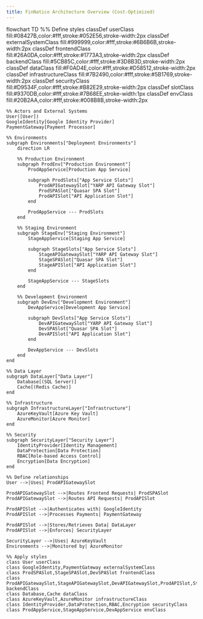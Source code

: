 ```yaml
---
title: FinNatico Architecture Overview (Cost-Optimized)
---
```

flowchart TD
    %% Define styles
    classDef userClass fill:#08427B,color:#fff,stroke:#052E56,stroke-width:2px
    classDef externalSystemClass fill:#999999,color:#fff,stroke:#6B6B6B,stroke-width:2px
    classDef frontendClass fill:#26A0DA,color:#fff,stroke:#1773A3,stroke-width:2px
    classDef backendClass fill:#5CB85C,color:#fff,stroke:#3D8B3D,stroke-width:2px
    classDef dataClass fill:#F0AD4E,color:#fff,stroke:#D58512,stroke-width:2px
    classDef infrastructureClass fill:#7B2490,color:#fff,stroke:#5B1769,stroke-width:2px
    classDef securityClass fill:#D9534F,color:#fff,stroke:#B82E29,stroke-width:2px
    classDef slotClass fill:#9370DB,color:#fff,stroke:#7B68EE,stroke-width:1px
    classDef envClass fill:#20B2AA,color:#fff,stroke:#008B8B,stroke-width:2px

    %% Actors and External Systems
    User([User])
    GoogleIdentity[Google Identity Provider]
    PaymentGateway[Payment Processor]

    %% Environments
    subgraph Environments["Deployment Environments"]
        direction LR
        
        %% Production Environment
        subgraph ProdEnv["Production Environment"]
            ProdAppService[Production App Service]
            
            subgraph ProdSlots["App Service Slots"]
                ProdAPIGatewaySlot["YARP API Gateway Slot"]
                ProdSPASlot["Quasar SPA Slot"]
                ProdAPISlot["API Application Slot"]
            end
            
            ProdAppService --- ProdSlots
        end
        
        %% Staging Environment
        subgraph StageEnv["Staging Environment"]
            StageAppService[Staging App Service]
            
            subgraph StageSlots["App Service Slots"]
                StageAPIGatewaySlot["YARP API Gateway Slot"]
                StageSPASlot["Quasar SPA Slot"]
                StageAPISlot["API Application Slot"]
            end
            
            StageAppService --- StageSlots
        end
        
        %% Development Environment
        subgraph DevEnv["Development Environment"]
            DevAppService[Development App Service]
            
            subgraph DevSlots["App Service Slots"]
                DevAPIGatewaySlot["YARP API Gateway Slot"]
                DevSPASlot["Quasar SPA Slot"]
                DevAPISlot["API Application Slot"]
            end
            
            DevAppService --- DevSlots
        end
    end

    %% Data Layer
    subgraph DataLayer["Data Layer"]
        Database[(SQL Server)]
        Cache[(Redis Cache)]
    end

    %% Infrastructure
    subgraph InfrastructureLayer["Infrastructure"]
        AzureKeyVault[Azure Key Vault]
        AzureMonitor[Azure Monitor]
    end

    %% Security
    subgraph SecurityLayer["Security Layer"]
        IdentityProvider[Identity Management]
        DataProtection[Data Protection]
        RBAC[Role-based Access Control]
        Encryption[Data Encryption]
    end

    %% Define relationships
    User -->|Uses| ProdAPIGatewaySlot
    
    ProdAPIGatewaySlot -->|Routes Frontend Requests| ProdSPASlot
    ProdAPIGatewaySlot -->|Routes API Requests| ProdAPISlot
    
    ProdAPISlot -->|Authenticates with| GoogleIdentity
    ProdAPISlot -->|Processes Payments| PaymentGateway
    
    ProdAPISlot -->|Stores/Retrieves Data| DataLayer
    ProdAPISlot -->|Enforces| SecurityLayer
    
    SecurityLayer -->|Uses| AzureKeyVault
    Environments -->|Monitored by| AzureMonitor
    
    %% Apply styles
    class User userClass
    class GoogleIdentity,PaymentGateway externalSystemClass
    class ProdSPASlot,StageSPASlot,DevSPASlot frontendClass
    class ProdAPIGatewaySlot,StageAPIGatewaySlot,DevAPIGatewaySlot,ProdAPISlot,StageAPISlot,DevAPISlot backendClass
    class Database,Cache dataClass
    class AzureKeyVault,AzureMonitor infrastructureClass
    class IdentityProvider,DataProtection,RBAC,Encryption securityClass
    class ProdAppService,StageAppService,DevAppService envClass
